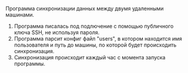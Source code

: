 Программа синхронизации данных между двумя удаленными машинами.

1. Программа писалась под подлючение с помощью публичного ключа SSH, не используя пароля.
2. Программа парсит конфиг файл "users", в котором находится имя пользователя и путь до машины, по которой будет происходить синхронизация.
3. Синхронизация происходит каждый час с момента запуска программы.